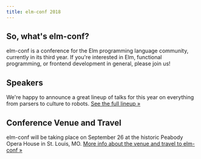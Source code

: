 ```yaml
---
title: elm-conf 2018
---
```


## So, what's elm-conf?

elm-conf is a conference for the Elm programming language community, currently in its third year.
If you're interested in Elm, functional programming, or frontend development in general, please join us!

## Speakers

<!-- TODO: fix this link on the Elm side -->
We're happy to announce a great lineup of talks for this year on everything from parsers to culture to robots.
[See the full lineup &raquo;](/speakers)

## Conference Venue and Travel

elm-conf will be taking place on September 26 at the historic Peabody Opera House in St. Louis, MO.
[More info about the venue and travel to elm-conf &raquo;](venue.md)
